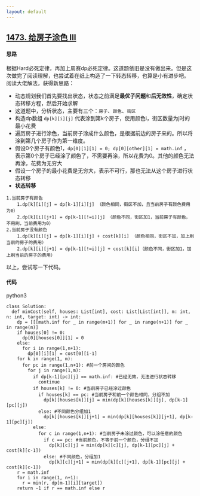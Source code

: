 ```yaml
---
layout: default
---
```


## [1473\. 给房子涂色 III](https://leetcode-cn.com/problems/paint-house-iii/)
#### 思路
根据Hard必死定律，再加上周赛dp必死定律。这道题依旧是没有做出来。但是这次做完了阅读理解，也尝试着在纸上构造了一下转态转移，也算是小有进步吧。
阅读大佬解法，获得新思路：
* 动态规划我们首先要找出状态，状态之前满足**最优子问题**和**后无效性**，确定状态转移方程，然后开始求解
* 这道题中，分析状态，主要有三个：`房子`、`颜色`、`街区`
* 构造dp数组 `dp[k][i][j]` 代表涂到第k个房子，使用颜色i，街区数量为j时的最小花费
* 遍历房子进行涂色，当前房子涂成什么颜色，是根据前边的房子来的。所以将涂到第几个房子作为第一维度。
* 假设0个房子有颜色1，`dp[0][1][1] = 0; dp[0][other][1] = math.inf` ，表示第0个房子已经涂了颜色了，不需要再涂，所以花费为0。其他的颜色无法再涂，花费为无穷大
* 假设一个房子的最小花费是无穷大，表示不可行，那也无法从这个房子进行状态转移
* **状态转移**
```
1.当前房子有颜色
    1.dp[k][i][j] = dp[k-1][i][j] （颜色相同，街区不加，且当前房子有颜色费用为0）
    2.dp[k][i][j+1] = dp[k-1][!=i][j] （颜色不同，街区加1，当前房子有颜色，不用刷，当前费用为0）
2.当前房子没有颜色
    1.dp[k][i][j] = dp[k-1][i][j] + cost[k][i] （颜色相同，街区不加，加上刷当前的房子的费用）
    2.dp[k][i][j+1] = dp[k-1][!=i][j] + cost[k][i]（颜色不同，街区加1，加上刷当前的房子的费用）
```

以上，尝试写一下代码。
#### 代码
python3
```
class Solution:
  def minCost(self, houses: List[int], cost: List[List[int]], m: int, n: int, target: int) -> int:
    dp = [[[math.inf for _ in range(m+1)] for _ in range(n+1)] for _ in range(m)]
    if houses[0] != 0:
      dp[0][houses[0]][1] = 0
    else:
      for i in range(1,n+1):
        dp[0][i][1] = cost[0][i-1]
    for k in range(1, m):
      for pc in range(1,n+1): #前一个房间的颜色
        for j in range(1,m):
          if dp[k-1][pc][j] == math.inf: #已经无效，无法进行状态转移
            continue
          if houses[k] != 0: #当前房子已经涂过颜色
            if houses[k] == pc: #当前房子和前一个颜色相同，分组不加
              dp[k][houses[k]][j] = min(dp[k][houses[k]][j], dp[k-1][pc][j])
            else: #不同颜色分组加1
              dp[k][houses[k]][j+1] = min(dp[k][houses[k]][j+1], dp[k-1][pc][j])
          else:
            for c in range(1,n+1): #当前房子未涂过颜色，可以涂任意的颜色
              if c == pc: #当前颜色，不等于前一个颜色，分组不加
                dp[k][c][j] = min(dp[k][c][j], dp[k-1][pc][j] + cost[k][c-1])
              else: #不同颜色，分组加1
                dp[k][c][j+1] = min(dp[k][c][j+1], dp[k-1][pc][j] + cost[k][c-1])
    r = math.inf
    for i in range(1, n+1):
      r = min(r, dp[m-1][i][target])
    return -1 if r == math.inf else r
```
